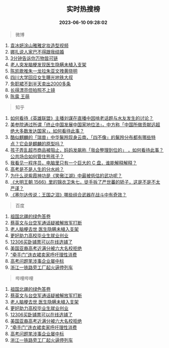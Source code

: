 <div align="center"><h2>实时热搜榜</h2><h4>2023-06-10 09:28:02</h4></div>

> 微博  

1. [袁冰妍涂山雅雅定妆造型视频](https://s.weibo.com/weibo?q=%23%E8%A2%81%E5%86%B0%E5%A6%8D%E6%B6%82%E5%B1%B1%E9%9B%85%E9%9B%85%E5%AE%9A%E5%A6%86%E9%80%A0%E5%9E%8B%E8%A7%86%E9%A2%91%23&t=31&band_rank=1&Refer=top)<br />
2. [娜扎说人家巴不得跟我结婚](https://s.weibo.com/weibo?q=%23%E5%A8%9C%E6%89%8E%E8%AF%B4%E4%BA%BA%E5%AE%B6%E5%B7%B4%E4%B8%8D%E5%BE%97%E8%B7%9F%E6%88%91%E7%BB%93%E5%A9%9A%23&t=31&band_rank=2&Refer=top)<br />
3. [3分钟告诉你万物皆可链](https://s.weibo.com/weibo?q=%233%E5%88%86%E9%92%9F%E5%91%8A%E8%AF%89%E4%BD%A0%E4%B8%87%E7%89%A9%E7%9A%86%E5%8F%AF%E9%93%BE%23&t=31&band_rank=3&Refer=top)<br />
4. [老人突发脑梗发现医生隐瞒未植入支架](https://s.weibo.com/weibo?q=%23%E8%80%81%E4%BA%BA%E7%AA%81%E5%8F%91%E8%84%91%E6%A2%97%E5%8F%91%E7%8E%B0%E5%8C%BB%E7%94%9F%E9%9A%90%E7%9E%92%E6%9C%AA%E6%A4%8D%E5%85%A5%E6%94%AF%E6%9E%B6%23&t=31&band_rank=4&Refer=top)<br />
5. [陈凯歌推朱一龙拉朱亚文拽黄晓明](https://s.weibo.com/weibo?q=%23%E9%99%88%E5%87%AF%E6%AD%8C%E6%8E%A8%E6%9C%B1%E4%B8%80%E9%BE%99%E6%8B%89%E6%9C%B1%E4%BA%9A%E6%96%87%E6%8B%BD%E9%BB%84%E6%99%93%E6%98%8E%23&t=31&band_rank=5&Refer=top)<br />
6. [四川大学回应女生曝光地铁大叔](https://s.weibo.com/weibo?q=%23%E5%9B%9B%E5%B7%9D%E5%A4%A7%E5%AD%A6%E5%9B%9E%E5%BA%94%E5%A5%B3%E7%94%9F%E6%9B%9D%E5%85%89%E5%9C%B0%E9%93%81%E5%A4%A7%E5%8F%94%23&t=31&band_rank=6&Refer=top)<br />
7. [免职裙不到半天卖出2000多条](https://s.weibo.com/weibo?q=%23%E5%85%8D%E8%81%8C%E8%A3%99%E4%B8%8D%E5%88%B0%E5%8D%8A%E5%A4%A9%E5%8D%96%E5%87%BA2000%E5%A4%9A%E6%9D%A1%23&t=31&band_rank=7&Refer=top)<br />
8. [长得漂亮但拍照不上镜](https://s.weibo.com/weibo?q=%23%E9%95%BF%E5%BE%97%E6%BC%82%E4%BA%AE%E4%BD%86%E6%8B%8D%E7%85%A7%E4%B8%8D%E4%B8%8A%E9%95%9C%23&t=31&band_rank=8&Refer=top)<br />
9. [陈露 王萌](https://s.weibo.com/weibo?q=%E9%99%88%E9%9C%B2%20%E7%8E%8B%E8%90%8C&t=31&band_rank=9&Refer=top)<br />

> 知乎  

1. [如何看待《英雄联盟》主播刘谋在直播中因啃老话题与水友发生的讨论？](https://www.zhihu.com/question/605625422)<br />
2. [美参院通过所谓「终止中国发展中国家地位法」，中方称「中国所做贡献远超绝大多数发达国家」，如何看待此事？](https://www.zhihu.com/question/605664006)<br />
3. [酷似麒麟的「瑞兽」中华鬣羚现身云南，「四不像」的鬣羚分布都有哪些特点？它会是麒麟的原型吗？](https://www.zhihu.com/question/605708175)<br />
4. [孩子弄乱超市商品被阻止，妈妈发飙称「我会整理到位的」 ，如何看待此事？公共场合如何管住熊孩子？](https://www.zhihu.com/question/605480699)<br />
5. [我看见一程序员，电脑里只有一个巨大的 C 盘，谁能解释解释？](https://www.zhihu.com/question/605106173)<br />
6. [高考是不是人生的分水岭？](https://www.zhihu.com/question/605189488)<br />
7. [为什么说紫霞神功是《笑傲江湖》中最被低估的武功呢？](https://www.zhihu.com/question/496127391)<br />
8. [《大明王朝 1566》里的锦衣卫朱七，徒手拆了严世蕃的轿子，这是不是不太严谨？](https://www.zhihu.com/question/442297537)<br />
9. [《塞尔达传说：王国之泪》哪些组合武器在战斗中有奇效？](https://www.zhihu.com/question/600754180)<br />

> 百度  

1. [祖国北疆的绿色答卷](https://www.baidu.com/s?wd=%E7%A5%96%E5%9B%BD%E5%8C%97%E7%96%86%E7%9A%84%E7%BB%BF%E8%89%B2%E7%AD%94%E5%8D%B7&sa=fyb_news&rsv_dl=fyb_news)<br />
2. [蔡英文与台空军通话疑被解放军打断](https://www.baidu.com/s?wd=%E8%94%A1%E8%8B%B1%E6%96%87%E4%B8%8E%E5%8F%B0%E7%A9%BA%E5%86%9B%E9%80%9A%E8%AF%9D%E7%96%91%E8%A2%AB%E8%A7%A3%E6%94%BE%E5%86%9B%E6%89%93%E6%96%AD&sa=fyb_news&rsv_dl=fyb_news)<br />
3. [老人脑梗去世 医生隐瞒未植入支架](https://www.baidu.com/s?wd=%E8%80%81%E4%BA%BA%E8%84%91%E6%A2%97%E5%8E%BB%E4%B8%96+%E5%8C%BB%E7%94%9F%E9%9A%90%E7%9E%92%E6%9C%AA%E6%A4%8D%E5%85%A5%E6%94%AF%E6%9E%B6&sa=fyb_news&rsv_dl=fyb_news)<br />
4. [更好助力高校毕业生就业创业](https://www.baidu.com/s?wd=%E6%9B%B4%E5%A5%BD%E5%8A%A9%E5%8A%9B%E9%AB%98%E6%A0%A1%E6%AF%95%E4%B8%9A%E7%94%9F%E5%B0%B1%E4%B8%9A%E5%88%9B%E4%B8%9A&sa=fyb_news&rsv_dl=fyb_news)<br />
5. [12306买卧铺票可以在线选铺了](https://www.baidu.com/s?wd=12306%E4%B9%B0%E5%8D%A7%E9%93%BA%E7%A5%A8%E5%8F%AF%E4%BB%A5%E5%9C%A8%E7%BA%BF%E9%80%89%E9%93%BA%E4%BA%86&sa=fyb_news&rsv_dl=fyb_news)<br />
6. [美国亚裔高考近满分被六大名校拒绝](https://www.baidu.com/s?wd=%E7%BE%8E%E5%9B%BD%E4%BA%9A%E8%A3%94%E9%AB%98%E8%80%83%E8%BF%91%E6%BB%A1%E5%88%86%E8%A2%AB%E5%85%AD%E5%A4%A7%E5%90%8D%E6%A0%A1%E6%8B%92%E7%BB%9D&sa=fyb_news&rsv_dl=fyb_news)<br />
7. [“牵手门”连衣裙卖家呼吁理性消费](https://www.baidu.com/s?wd=%E2%80%9C%E7%89%B5%E6%89%8B%E9%97%A8%E2%80%9D%E8%BF%9E%E8%A1%A3%E8%A3%99%E5%8D%96%E5%AE%B6%E5%91%BC%E5%90%81%E7%90%86%E6%80%A7%E6%B6%88%E8%B4%B9&sa=fyb_news&rsv_dl=fyb_news)<br />
8. [高考问题笔涉事企业屡中标](https://www.baidu.com/s?wd=%E9%AB%98%E8%80%83%E9%97%AE%E9%A2%98%E7%AC%94%E6%B6%89%E4%BA%8B%E4%BC%81%E4%B8%9A%E5%B1%A1%E4%B8%AD%E6%A0%87&sa=fyb_news&rsv_dl=fyb_news)<br />
9. [浙江一铁路旁工厂起火逼停列车](https://www.baidu.com/s?wd=%E6%B5%99%E6%B1%9F%E4%B8%80%E9%93%81%E8%B7%AF%E6%97%81%E5%B7%A5%E5%8E%82%E8%B5%B7%E7%81%AB%E9%80%BC%E5%81%9C%E5%88%97%E8%BD%A6&sa=fyb_news&rsv_dl=fyb_news)<br />

> 哔哩哔哩  

1. [祖国北疆的绿色答卷](https://www.baidu.com/s?wd=%E7%A5%96%E5%9B%BD%E5%8C%97%E7%96%86%E7%9A%84%E7%BB%BF%E8%89%B2%E7%AD%94%E5%8D%B7&sa=fyb_news&rsv_dl=fyb_news)<br />
2. [蔡英文与台空军通话疑被解放军打断](https://www.baidu.com/s?wd=%E8%94%A1%E8%8B%B1%E6%96%87%E4%B8%8E%E5%8F%B0%E7%A9%BA%E5%86%9B%E9%80%9A%E8%AF%9D%E7%96%91%E8%A2%AB%E8%A7%A3%E6%94%BE%E5%86%9B%E6%89%93%E6%96%AD&sa=fyb_news&rsv_dl=fyb_news)<br />
3. [老人脑梗去世 医生隐瞒未植入支架](https://www.baidu.com/s?wd=%E8%80%81%E4%BA%BA%E8%84%91%E6%A2%97%E5%8E%BB%E4%B8%96+%E5%8C%BB%E7%94%9F%E9%9A%90%E7%9E%92%E6%9C%AA%E6%A4%8D%E5%85%A5%E6%94%AF%E6%9E%B6&sa=fyb_news&rsv_dl=fyb_news)<br />
4. [更好助力高校毕业生就业创业](https://www.baidu.com/s?wd=%E6%9B%B4%E5%A5%BD%E5%8A%A9%E5%8A%9B%E9%AB%98%E6%A0%A1%E6%AF%95%E4%B8%9A%E7%94%9F%E5%B0%B1%E4%B8%9A%E5%88%9B%E4%B8%9A&sa=fyb_news&rsv_dl=fyb_news)<br />
5. [12306买卧铺票可以在线选铺了](https://www.baidu.com/s?wd=12306%E4%B9%B0%E5%8D%A7%E9%93%BA%E7%A5%A8%E5%8F%AF%E4%BB%A5%E5%9C%A8%E7%BA%BF%E9%80%89%E9%93%BA%E4%BA%86&sa=fyb_news&rsv_dl=fyb_news)<br />
6. [美国亚裔高考近满分被六大名校拒绝](https://www.baidu.com/s?wd=%E7%BE%8E%E5%9B%BD%E4%BA%9A%E8%A3%94%E9%AB%98%E8%80%83%E8%BF%91%E6%BB%A1%E5%88%86%E8%A2%AB%E5%85%AD%E5%A4%A7%E5%90%8D%E6%A0%A1%E6%8B%92%E7%BB%9D&sa=fyb_news&rsv_dl=fyb_news)<br />
7. [“牵手门”连衣裙卖家呼吁理性消费](https://www.baidu.com/s?wd=%E2%80%9C%E7%89%B5%E6%89%8B%E9%97%A8%E2%80%9D%E8%BF%9E%E8%A1%A3%E8%A3%99%E5%8D%96%E5%AE%B6%E5%91%BC%E5%90%81%E7%90%86%E6%80%A7%E6%B6%88%E8%B4%B9&sa=fyb_news&rsv_dl=fyb_news)<br />
8. [高考问题笔涉事企业屡中标](https://www.baidu.com/s?wd=%E9%AB%98%E8%80%83%E9%97%AE%E9%A2%98%E7%AC%94%E6%B6%89%E4%BA%8B%E4%BC%81%E4%B8%9A%E5%B1%A1%E4%B8%AD%E6%A0%87&sa=fyb_news&rsv_dl=fyb_news)<br />
9. [浙江一铁路旁工厂起火逼停列车](https://www.baidu.com/s?wd=%E6%B5%99%E6%B1%9F%E4%B8%80%E9%93%81%E8%B7%AF%E6%97%81%E5%B7%A5%E5%8E%82%E8%B5%B7%E7%81%AB%E9%80%BC%E5%81%9C%E5%88%97%E8%BD%A6&sa=fyb_news&rsv_dl=fyb_news)<br />
